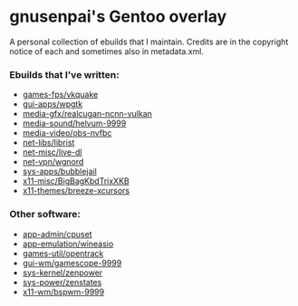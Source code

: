 # gnusenpai's Gentoo overlay
A personal collection of ebuilds that I maintain.
Credits are in the copyright notice of each and sometimes also in metadata.xml.

### Ebuilds that I've written:
- [games-fps/vkquake](games-fps/vkquake)
- [gui-apps/wpgtk](gui-apps/wpgtk)
- [media-gfx/realcugan-ncnn-vulkan](media-gfx/realcugan-ncnn-vulkan)
- [media-sound/helvum-9999](media-sound/helvum)
- [media-video/obs-nvfbc](media-video/obs-nvfbc)
- [net-libs/librist](net-libs/librist)
- [net-misc/live-dl](net-misc/live-dl)
- [net-vpn/wgnord](net-vpn/wgnord)
- [sys-apps/bubblejail](sys-apps/bubblejail)
- [x11-misc/BigBagKbdTrixXKB](x11-misc/BigBagKbdTrixXKB)
- [x11-themes/breeze-xcursors](x11-themes/breeze-xcursors)

### Other software:
- [app-admin/cpuset](app-admin/cpuset)
- [app-emulation/wineasio](app-emulation/wineasio)
- [games-util/opentrack](games-util/opentrack)
- [gui-wm/gamescope-9999](gui-wm/gamescope)
- [sys-kernel/zenpower](sys-kernel/zenpower)
- [sys-power/zenstates](sys-power/zenstates)
- [x11-wm/bspwm-9999](x11-wm/bspwm)
